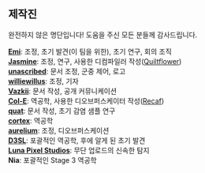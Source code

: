## 제작진

완전하지 않은 명단입니다! 도움을 주신 모든 분들께 감사드립니다.

[**Emi**](https://github.com/emilyploszaj/): 조정, 초기 발견(이 팀을 위한), 초기 연구, 회의 조직  
[**Jasmine**](https://github.com/jaskarth/): 조정, 연구, 사용한 디컴파일러 작성([Quiltflower](https://github.com/QuiltMC/quiltflower/))  
[**unascribed**](https://github.com/unascribed/): 문서 조정, 군중 제어, 로고  
[**williewillus**](https://github.com/williewillus/): 조정, 기자  
[**Vazkii**](https://github.com/vazkii/): 문서 작성, 공개 커뮤니케이션  
[**Col-E**](https://github.com/Col-E/): 역공학, 사용한 디오브퍼스케이터 작성([Recaf](https://www.coley.software/Recaf/))  
[**quat**](https://github.com/quat1024/): 문서 작성, 초기 감염 샘플 연구  
[**cortex**](https://github.com/mcrcortex/): 역공학  
[**aurelium**](https://github.com/autumnaurelium/): 조정, 디오브퍼스케이션  
[**D3SL**](https://github.com/D3SL/): 포괄적인 역공학, 후에 알게 된 초기 발견  
[**Luna Pixel Studios**](https://lunapixelstudios.github.io/): 무단 업로드의 신속한 탐지  
**Nia**: 포괄적인 Stage 3 역공학

